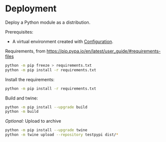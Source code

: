 # Deployment

Deploy a Python module as a distribution.

Prerequisites:

* A virtual environment created with [Configuration](README.md).

Requirements, from https://pip.pypa.io/en/latest/user_guide/#requirements-files 

```bash
python -m pip freeze > requirements.txt
python -m pip install -r requirements.txt
```

Install the requirements:

```bash
python -m pip install -r requirements.txt
```

Build and twine:

```bash
python -m pip install --upgrade build
python -m build
```

*Optional:* Upload to archive

```bash
python -m pip install --upgrade twine
python -m twine upload --repository testpypi dist/*
```

